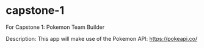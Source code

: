 # capstone-1
For Capstone 1: Pokemon Team Builder

Description:
This app will make use of the Pokemon API: https://pokeapi.co/

